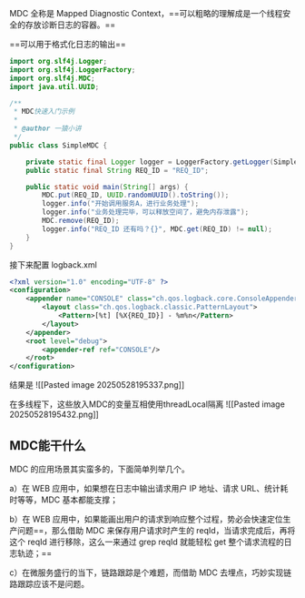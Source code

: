 MDC 全称是 Mapped Diagnostic Context，==可以粗略的理解成是一个线程安全的存放诊断日志的容器。==

==可以用于格式化日志的输出==

``` java
import org.slf4j.Logger;
import org.slf4j.LoggerFactory;
import org.slf4j.MDC;
import java.util.UUID;

/**
 * MDC快速入门示例
 *
 * @author 一猿小讲
 */
public class SimpleMDC {

    private static final Logger logger = LoggerFactory.getLogger(SimpleMDC.class);
    public static final String REQ_ID = "REQ_ID";

    public static void main(String[] args) {
        MDC.put(REQ_ID, UUID.randomUUID().toString());
        logger.info("开始调用服务A，进行业务处理");
        logger.info("业务处理完毕，可以释放空间了，避免内存泄露");
        MDC.remove(REQ_ID);
        logger.info("REQ_ID 还有吗？{}", MDC.get(REQ_ID) != null);
    }
}
```

接下来配置 logback.xml

``` xml
<?xml version="1.0" encoding="UTF-8" ?>
<configuration>
    <appender name="CONSOLE" class="ch.qos.logback.core.ConsoleAppender">
        <layout class="ch.qos.logback.classic.PatternLayout">
            <Pattern>[%t] [%X{REQ_ID}] - %m%n</Pattern>
        </layout>
    </appender>
    <root level="debug">
        <appender-ref ref="CONSOLE"/>
    </root>
</configuration>
```

结果是
![[Pasted image 20250528195337.png]]

在多线程下，这些放入MDC的变量互相使用threadLocal隔离
![[Pasted image 20250528195432.png]]

## MDC能干什么

MDC 的应用场景其实蛮多的，下面简单列举几个。

a）在 WEB 应用中，如果想在日志中输出请求用户 IP 地址、请求 URL、统计耗时等等，MDC 基本都能支撑；

b）在 WEB 应用中，如果能画出用户的请求到响应整个过程，势必会快速定位生产问题==，那么借助 MDC 来保存用户请求时产生的 reqId，当请求完成后，再将这个 reqId 进行移除，这么一来通过 grep reqId 就能轻松 get 整个请求流程的日志轨迹；==  

c）在微服务盛行的当下，链路跟踪是个难题，而借助 MDC 去埋点，巧妙实现链路跟踪应该不是问题。